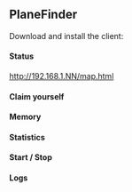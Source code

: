 ## PlaneFinder

Download and install the client:

#### Status

http://192.168.1.NN/map.html

#### Claim yourself

#### Memory

#### Statistics

#### Start / Stop

#### Logs
